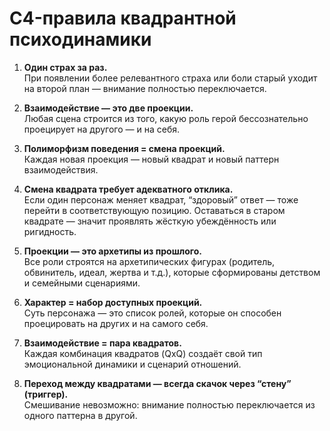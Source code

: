 # C4-правила квадрантной психодинамики

1. **Один страх за раз.**  
	При появлении более релевантного страха или боли старый уходит на второй план — внимание полностью переключается.

2. **Взаимодействие — это две проекции.**  
	Любая сцена строится из того, какую роль герой бессознательно проецирует на другого — и на себя.

3. **Полиморфизм поведения = смена проекций.**  
	Каждая новая проекция — новый квадрат и новый паттерн взаимодействия.

4. **Смена квадрата требует адекватного отклика.**  
	Если один персонаж меняет квадрат, “здоровый” ответ — тоже перейти в соответствующую позицию. Оставаться в старом квадрате — значит проявлять жёсткую убеждённость или ригидность.

5. **Проекции — это архетипы из прошлого.**  
	Все роли строятся на архетипических фигурах (родитель, обвинитель, идеал, жертва и т.д.), которые сформированы детством и семейными сценариями.

6. **Характер = набор доступных проекций.**  
	Суть персонажа — это список ролей, которые он способен проецировать на других и на самого себя.

7. **Взаимодействие = пара квадратов.**  
	Каждая комбинация квадратов (QxQ) создаёт свой тип эмоциональной динамики и сценарий отношений.

8. **Переход между квадратами — всегда скачок через “стену” (триггер).**  
	Смешивание невозможно: внимание полностью переключается из одного паттерна в другой.





